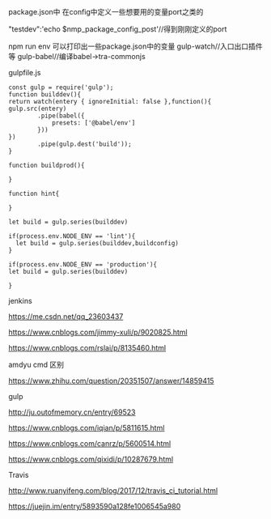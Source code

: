 
package.json中   在config中定义一些想要用的变量port之类的

"testdev":'echo $nmp_package_config_post'//得到刚刚定义的port



npm run env 可以打印出一些package.json中的变量
gulp-watch//入口出口插件等
gulp-babel//编译babel->tra-commonjs



gulpfile.js
```
const gulp = require('gulp');
function builddev(){
return watch(entery { ignoreInitial: false },function(){
gulp.src(entery)
        .pipe(babel({
            presets: ['@babel/env']
        }))
})
        .pipe(gulp.dest('build'));
}

function buildprod(){

}

function hint{

}

let build = gulp.series(builddev)

if(process.env.NODE_ENV == 'lint'){
  let build = gulp.series(builddev,buildconfig)
}

if(process.env.NODE_ENV == 'production'){
let build = gulp.series(builddev)

}
```



jenkins

https://me.csdn.net/qq_23603437

https://www.cnblogs.com/jimmy-xuli/p/9020825.html

https://www.cnblogs.com/rslai/p/8135460.html

amdyu cmd 区别

https://www.zhihu.com/question/20351507/answer/14859415


gulp

http://ju.outofmemory.cn/entry/69523

https://www.cnblogs.com/iqian/p/5811615.html

https://www.cnblogs.com/canrz/p/5600514.html

https://www.cnblogs.com/qixidi/p/10287679.html

Travis

http://www.ruanyifeng.com/blog/2017/12/travis_ci_tutorial.html

https://juejin.im/entry/5893590a128fe1006545a980




